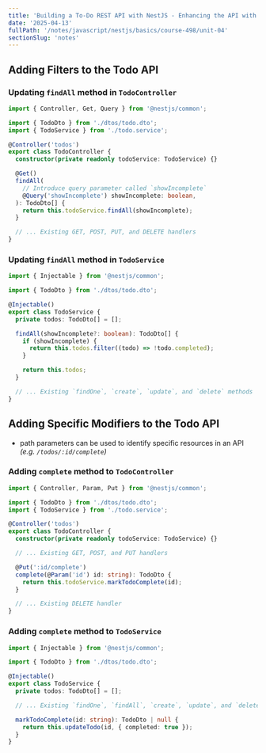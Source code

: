 ```yaml
---
title: 'Building a To-Do REST API with NestJS - Enhancing the API with Filters and Specific Modifiers'
date: '2025-04-13'
fullPath: '/notes/javascript/nestjs/basics/course-498/unit-04'
sectionSlug: 'notes'
---
```


## Adding Filters to the Todo API

### Updating `findAll` method in `TodoController`

```typescript
import { Controller, Get, Query } from '@nestjs/common';

import { TodoDto } from './dtos/todo.dto';
import { TodoService } from './todo.service';

@Controller('todos')
export class TodoController {
  constructor(private readonly todoService: TodoService) {}

  @Get()
  findAll(
    // Introduce query parameter called `showIncomplete`
    @Query('showIncomplete') showIncomplete: boolean,
  ): TodoDto[] {
    return this.todoService.findAll(showIncomplete);
  }

  // ... Existing GET, POST, PUT, and DELETE handlers
}
```

### Updating `findAll` method in `TodoService`

```typescript
import { Injectable } from '@nestjs/common';

import { TodoDto } from './dtos/todo.dto';

@Injectable()
export class TodoService {
  private todos: TodoDto[] = [];

  findAll(showIncomplete?: boolean): TodoDto[] {
    if (showIncomplete) {
      return this.todos.filter((todo) => !todo.completed);
    }

    return this.todos;
  }

  // ... Existing `findOne`, `create`, `update`, and `delete` methods
}
```

## Adding Specific Modifiers to the Todo API

- path parameters can be used to identify specific resources in an API _(e.g. `/todos/:id/complete`)_

### Adding `complete` method to `TodoController`

```typescript
import { Controller, Param, Put } from '@nestjs/common';

import { TodoDto } from './dtos/todo.dto';
import { TodoService } from './todo.service';

@Controller('todos')
export class TodoController {
  constructor(private readonly todoService: TodoService) {}

  // ... Existing GET, POST, and PUT handlers

  @Put(':id/complete')
  complete(@Param('id') id: string): TodoDto {
    return this.todoService.markTodoComplete(id);
  }

  // ... Existing DELETE handler
}
```

### Adding `complete` method to `TodoService`

```typescript
import { Injectable } from '@nestjs/common';

import { TodoDto } from './dtos/todo.dto';

@Injectable()
export class TodoService {
  private todos: TodoDto[] = [];

  // ... Existing `findOne`, `findAll`, `create`, `update`, and `delete` methods

  markTodoComplete(id: string): TodoDto | null {
    return this.updateTodo(id, { completed: true });
  }
}
```

